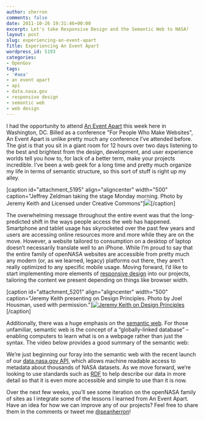 ```yaml
---
author: sherron
comments: false
date: 2011-10-26 19:31:46+00:00
excerpt: Let's take Responsive Design and the Semantic Web to NASA!
layout: post
slug: experiencing-an-event-apart
Title: Experiencing An Event Apart
wordpress_id: 5193
categories:
- OpenGov
tags:
- '#aea'
- an event apart
- api
- data.nasa.gov
- responsive design
- semantic web
- web design
---
```


I had the opportunity to attend [An Event Apart](http://aneventapart.com/2011/dc/) this week here in Washington, DC. Billed as a conference "For People Who Make Websites", An Event Apart is unlike pretty much any conference I’ve attended before. The gist is that you sit in a giant room for 12 hours over two days listening to the best and brightest from the design, development, and user experience worlds tell you how to, for lack of a better term, make your projects incredible. I’ve been a web geek for a long time and pretty much organize my life in terms of semantic structure, so this sort of stuff is right up my alley.

[caption id="attachment_5195" align="aligncenter" width="500" caption="Jeffrey Zeldman taking the stage Monday morning. Photo by Jeremy Keith and Licensed under Creative Commons"][![](http://open.nasa.gov/wp-content/uploads/2011/10/6283340548_ccc4cd2f50.jpeg)](http://open.nasa.gov/wp-content/uploads/2011/10/6283340548_ccc4cd2f50.jpeg)[/caption]

The overwhelming message throughout the entire event was that the long-predicted shift in the ways people access the web has happened. Smartphone and tablet usage has skyrocketed over the past few years and users are accessing online resources more and more while they are on the move. However, a website tailored to consumption on a desktop of laptop doesn’t necessarily translate well to an iPhone. While I’m proud to say that the entire family of openNASA websites are accessible from pretty much any modern (or, as we learned, legacy) platforms out there, they aren’t really optimized to any specific mobile usage. Moving forward, I’d like to start implementing more elements of [responsive design](http://www.alistapart.com/articles/responsive-web-design/) into our projects, tailoring the content we present depending on things like browser width. 

[caption id="attachment_5201" align="aligncenter" width="500" caption="Jeremy Keith presenting on Design Principles. Photo by Joel Housman, used with permission."][![Jeremy Keith on Design Principles](http://open.nasa.gov/wp-content/uploads/2011/10/jeremykeith.jpeg)](http://open.nasa.gov/wp-content/uploads/2011/10/jeremykeith.jpeg)[/caption]

Additionally, there was a huge emphasis on the [semantic web](http://en.wikipedia.org/wiki/Semantic_Web). For those unfamiliar, semantic web is the concept of a “globally-linked database” – enabling computers to learn what is on a webpage rather than just the syntax. The video below provides a good summary of the semantic web:



We’re just beginning our foray into the semantic web with the recent launch of our [data.nasa.gov API](http://open.nasa.gov/blog/2011/10/12/announcing-the-data-nasa-gov-api/), which allows machine readable access to metadata about thousands of NASA datasets. As we move forward, we’re looking to use standards such as [RDF](http://en.wikipedia.org/wiki/Resource_Description_Framework) to help describe our data in more detail so that it is even more accessible and simple to use than it is now. 

Over the next few weeks, you’ll see some iteration on the openNASA family of sites as I integrate some of the lessons I learned from An Event Apart. Have an idea for how we can improve any of our projects? Feel free to share them in the comments or tweet me [@seanherron](http://twitter.com/seanherron)!

